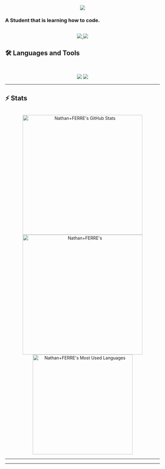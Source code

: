 <h1 align="center">
    <img src="https://readme-typing-svg.herokuapp.com/?font=Inter&size=48&center=true&vCenter=true&width=500&height=70&color=4493F8&duration=4000&lines=Hi+There!+👋;+I'm+Nathan+FERRE!;" />
</h1>

### A Student that is learning how to code.

<br>

<div align="center">
  <a href="nathanferre06@gmail.com">
    <img src="https://img.shields.io/badge/Gmail-333333?style=for-the-badge&logo=gmail&logoColor=red" />
  </a>
  <a href="https://linkedin.com/in/nathanferre" target="_blank">
    <img src="https://img.shields.io/badge/LinkedIn-0077B5?style=for-the-badge&logo=linkedin&logoColor=white" target="_blank" />
  </a>
</div>

## 🛠️ Languages and Tools
<br>
<p align="center">
  <img src="https://skillicons.dev/icons?i=java,go" />
  <img src="https://skillicons.dev/icons?i=html,css,js,git" />
</p>
<hr>

## ⚡️ Stats
<br>
<div align=center>
  <img width=390 src="https://github-readme-stats.vercel.app/api?username=zoom26042604&theme=transparent&count_private=true&show_icons=true&rank_icon=github&locale=en" alt="Nathan+FERRE's GitHub Stats" />
  <img width=390 src="https://github-readme-streak-stats.herokuapp.com/?user=zoom26042604&theme=transparent&count_private=true&border_radius=10&locale=en" alt="Nathan+FERRE's" />
  <img width=325 src="https://github-readme-stats.vercel.app/api/top-langs?username=zoom26042604&theme=transparent&layout=donut&hide=css&langs_count=8&border_radius=10&show_icons=true&locale=en" alt="Nathan+FERRE's Most Used Languages" />
</div>

<hr>
<hr>
